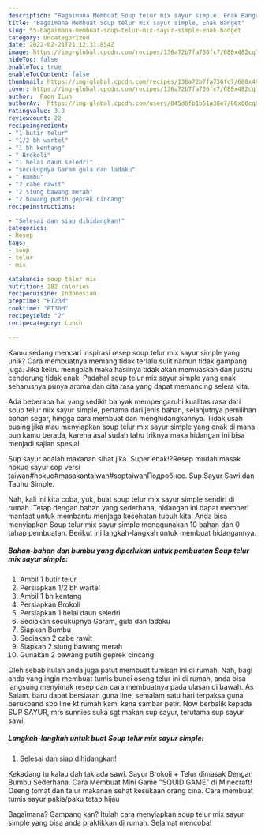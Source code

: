 ```yaml
---
description: "Bagaimana Membuat Soup telur mix sayur simple, Enak Banget"
title: "Bagaimana Membuat Soup telur mix sayur simple, Enak Banget"
slug: 55-bagaimana-membuat-soup-telur-mix-sayur-simple-enak-banget
category: Uncategorized
date: 2022-02-21T21:12:31.854Z
image: https://img-global.cpcdn.com/recipes/136a72b7fa736fc7/680x482cq70/soup-telur-mix-sayur-simple-foto-resep-utama.jpg
hideToc: false
enableToc: true
enableTocContent: false
thumbnail: https://img-global.cpcdn.com/recipes/136a72b7fa736fc7/680x482cq70/soup-telur-mix-sayur-simple-foto-resep-utama.jpg
cover: https://img-global.cpcdn.com/recipes/136a72b7fa736fc7/680x482cq70/soup-telur-mix-sayur-simple-foto-resep-utama.jpg
author:  Paon ILuh
authorAv:  https://img-global.cpcdn.com/users/045d6fb1b51a38e7/60x60cq50/avatar.jpg
ratingvalue: 3.3
reviewcount: 22
recipeingredient:
- "1 butir telur"
- "1/2 bh wartel"
- "1 bh kentang"
- " Brokoli"
- "1 helai daun seledri"
- "secukupnya Garam gula dan ladaku"
- " Bumbu"
- "2 cabe rawit"
- "2 siung bawang merah"
- "2 bawang putih geprek cincang"
recipeinstructions:

- "Selesai dan siap dihidangkan!"
categories:
- Resep
tags:
- soup
- telur
- mix

katakunci: soup telur mix 
nutrition: 282 calories
recipecuisine: Indonesian
preptime: "PT23M"
cooktime: "PT30M"
recipeyield: "2"
recipecategory: Lunch

---
```



Kamu sedang mencari inspirasi resep soup telur mix sayur simple yang unik? Cara membuatnya memang tidak terlalu sulit namun tidak gampang juga. Jika keliru mengolah maka hasilnya tidak akan memuaskan dan justru cenderung tidak enak. Padahal soup telur mix sayur simple yang enak seharusnya punya aroma dan cita rasa yang dapat memancing selera kita.


Ada beberapa hal yang sedikit banyak mempengaruhi kualitas rasa dari soup telur mix sayur simple, pertama dari jenis bahan, selanjutnya pemilihan bahan segar, hingga cara membuat dan menghidangkannya. Tidak usah pusing jika mau menyiapkan soup telur mix sayur simple yang enak di mana pun kamu berada, karena asal sudah tahu triknya maka hidangan ini bisa menjadi sajian spesial.

Sup sayur adalah makanan sihat jika. Super enak⁉Resep mudah masak hokuo sayur sop versi taiwan#hokuo#masakantaiwan#soptaiwanПодробнее. Sup Sayur Sawi dan Tauhu Simple.


Nah, kali ini kita coba, yuk, buat soup telur mix sayur simple sendiri di rumah. Tetap dengan bahan yang sederhana, hidangan ini dapat memberi manfaat untuk membantu menjaga kesehatan tubuh kita. Anda bisa menyiapkan Soup telur mix sayur simple menggunakan 10 bahan dan 0 tahap pembuatan. Berikut ini langkah-langkah untuk membuat hidangannya.

<!--inarticleads1-->

##### Bahan-bahan dan bumbu yang diperlukan untuk pembuatan Soup telur mix sayur simple:

1. Ambil 1 butir telur
1. Persiapkan 1/2 bh wartel
1. Ambil 1 bh kentang
1. Persiapkan  Brokoli
1. Persiapkan 1 helai daun seledri
1. Sediakan secukupnya Garam, gula dan ladaku
1. Siapkan  Bumbu
1. Sediakan 2 cabe rawit
1. Siapkan 2 siung bawang merah
1. Gunakan 2 bawang putih geprek cincang


Oleh sebab itulah anda juga patut membuat tumisan ini di rumah. Nah, bagi anda yang ingin membuat tumis bunci oseng telur ini di rumah, anda bisa langsung menyimak resep dan cara membuatnya pada ulasan di bawah. As Salam. baru dapat bersiaran guna line, semalam satu hari terpaksa guna berukband sbb line kt rumah kami kena sambar petir. Now berbalik kepada SUP SAYUR, mrs sunnies suka sgt makan sup sayur, terutama sup sayur sawi. 

<!--inarticleads2-->

##### Langkah-langkah untuk buat Soup telur mix sayur simple:


1. Selesai dan siap dihidangkan!

Kekadang tu kalau dah tak ada sawi. Sayur Brokoli + Telur dimasak Dengan Bumbu Sederhana. Cara Membuat Mini Game &#34;SQUID GAME&#34; di Minecraft! Oseng tomat dan telur makanan sehat kesukaan orang cina. Cara membuat tumis sayur pakis/paku tetap hijau 

Bagaimana? Gampang kan? Itulah cara menyiapkan soup telur mix sayur simple yang bisa anda praktikkan di rumah. Selamat mencoba!
